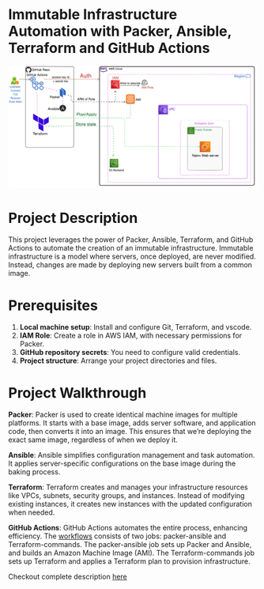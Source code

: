 # Immutable Infrastructure Automation with Packer, Ansible, Terraform and GitHub Actions

![image](https://github.com/Chenwingu/packer-ansible-terraform/blob/main/packer-ansible-terraform.png)

# Project Description
This project leverages the power of Packer, Ansible, Terraform, and GitHub Actions to automate the creation of an immutable infrastructure. Immutable infrastructure is a model where servers, once deployed, are never modified. Instead, changes are made by deploying new servers built from a common image.

# Prerequisites
1.	**Local machine setup**: Install and configure Git, Terraform, and vscode. 
2.	**IAM Role**: Create a role in AWS IAM, with necessary permissions for Packer. 
3.	**GitHub repository secrets**: You need to configure valid credentials. 
4.	**Project structure**: Arrange your project directories and files.


# Project Walkthrough
**Packer**: Packer is used to create identical machine images for multiple platforms. It starts with a base image, adds server software, and application code, then converts it into an image. This ensures that we’re deploying the exact same image, regardless of when we deploy it.

**Ansible**: Ansible simplifies configuration management and task automation. It applies server-specific configurations on the base image during the baking process.

**Terraform**: Terraform creates and manages your infrastructure resources like VPCs, subnets, security groups, and instances. Instead of modifying existing instances, it creates new instances with the updated configuration when needed.

**GitHub Actions**: GitHub Actions automates the entire process, enhancing efficiency. The [workflows](https://github.com/Chenwingu/packer-ansible-terraform/blob/main/.github/workflows/packer-ansible-terraform.yml) consists of two jobs: packer-ansible and Terraform-commands. The packer-ansible job sets up Packer and Ansible, and builds an Amazon Machine Image (AMI). The Terraform-commands job sets up Terraform and applies a Terraform plan to provision infrastructure.

Checkout complete description [here](https://medium.com/@chenwingu/leverage-packer-ansible-terraform-and-github-actions-for-immutable-infrastructure-automation-317f6d26c949)
